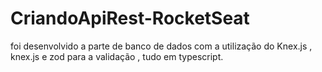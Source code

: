 # CriandoApiRest-RocketSeat


foi desenvolvido a parte de banco de dados com a utilização do Knex.js , knex.js e zod para a validação , tudo em typescript.
